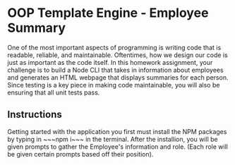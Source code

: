 <h1>OOP Template Engine - Employee Summary</h1>
  One of the most important aspects of programming is writing code that is readable, reliable, and maintainable. Oftentimes, how we design our code is just as important as the code itself. In this homework assignment, your challenge is to build a Node CLI that takes in information about employees and generates an HTML webpage that displays summaries for each person. Since testing is a key piece in making code maintainable, you will also be ensuring that all unit tests pass.
  
  <h2>Instructions</h2>
    Getting started with the application you first must install the NPM packages by typing in ~~~npm i~~~ in the terminal.
  After the installion, you will be given prompts to gather the Employee's information and role. (Each role will be given       certain prompts based off their position).
  
  
